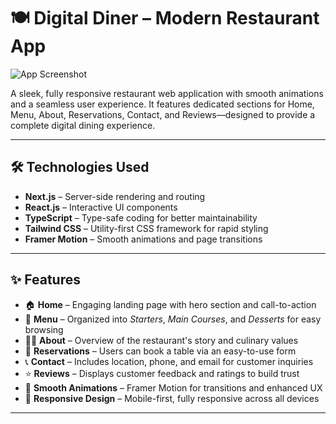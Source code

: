 # 🍽️ Digital Diner – Modern Restaurant App

![App Screenshot](https://your-image-link.com/screenshot.png](https://ibb.co/zTmm4K4v](https://i.ibb.co/8Lmm7F7Z/Screenshot-210.png](https://pouch.jumpshare.com/preview/Bg60aEWxzCQ5F5tMBUjOvti_RHaMGKQpyBSXJhgnI-KnsV3aO0bmgyNvpoRXGEs16lMpFUPaaNaXdBUaR8ylA6vc_SMp8qj5eN4OnQtF-uw))))


A sleek, fully responsive restaurant web application with smooth animations and a seamless user experience. It features dedicated sections for Home, Menu, About, Reservations, Contact, and Reviews—designed to provide a complete digital dining experience.

---

## 🛠 Technologies Used

- **Next.js** – Server-side rendering and routing
- **React.js** – Interactive UI components
- **TypeScript** – Type-safe coding for better maintainability
- **Tailwind CSS** – Utility-first CSS framework for rapid styling
- **Framer Motion** – Smooth animations and page transitions

---

## ✨ Features

- 🏠 **Home** – Engaging landing page with hero section and call-to-action
- 🧾 **Menu** – Organized into *Starters*, *Main Courses*, and *Desserts* for easy browsing
- 🧑‍🍳 **About** – Overview of the restaurant's story and culinary values
- 📅 **Reservations** – Users can book a table via an easy-to-use form
- 📞 **Contact** – Includes location, phone, and email for customer inquiries
- ⭐ **Reviews** – Displays customer feedback and ratings to build trust
- 💫 **Smooth Animations** – Framer Motion for transitions and enhanced UX
- 📱 **Responsive Design** – Mobile-first, fully responsive across all devices

---



